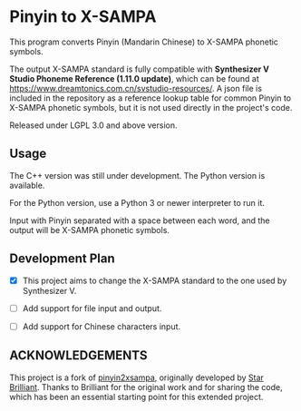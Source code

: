 Pinyin to X-SAMPA
=================

This program converts Pinyin (Mandarin Chinese) to X-SAMPA phonetic symbols.


The output X-SAMPA standard is fully compatible with **Synthesizer V Studio Phoneme Reference (1.11.0 update)**, which can be found at https://www.dreamtonics.com.cn/svstudio-resources/. A json file is included in the repository as a reference lookup table for common Pinyin to X-SAMPA phonetic symbols, but it is not used directly in the project's code.


Released under LGPL 3.0 and above version.


Usage
-----

The C++ version was still under development. The Python version is available.


For the Python version, use a Python 3 or newer interpreter to run it.


Input with Pinyin separated with a space between each word, and the output will be X-SAMPA phonetic symbols.


Development Plan
-----

- [x] This project aims to change the X-SAMPA standard to the one used by Synthesizer V.
- [ ] Add support for file input and output.
- [ ] Add support for Chinese characters input.


ACKNOWLEDGEMENTS
-----

This project is a fork of [pinyin2xsampa](https://github.com/m13253/pinyin2xsampa), originally developed by [Star Brilliant](https://github.com/m13253). Thanks to Brilliant for the original work and for sharing the code, which has been an essential starting point for this extended project.